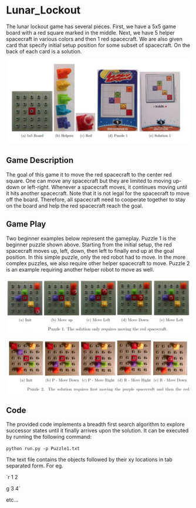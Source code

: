 # Lunar_Lockout

The lunar lockout game has several pieces. First, we have a 5x5 game board with a red square marked in the
middle. Next, we have 5 helper spacecraft in various colors and then 1 red spacecraft. We are also given card
that specify initial setup position for some subset of spacecraft. On the back of each card is a solution.

![alt text](https://github.com/asthaprasad93/Lunar_Lockout/blob/master/Images/LL_Setup.png)

## Game Description

The goal of this game it to move the red spacecraft to the center red square. One can move any spacecraft but
they are limited to moving up-down or left-right. Whenever a spacecraft moves, it continues moving until it hits
another spacecraft. Note that it is not legal for the spacecraft to move off the board. Therefore, all spacecraft
need to cooperate together to stay on the board and help the red spacecraft reach the goal.

## Game Play

Two beginner examples below represent the gameplay. Puzzle 1 is the beginner puzzle shown above. Starting
from the initial setup, the red spacecraft moves up, left, down, then left to finally end up at the goal position. In
this simple puzzle, only the red robot had to move. In the more complex puzzles, we also require other helper
spacecraft to move. Puzzle 2 is an example requiring another helper robot to move as well.

![alt text](https://github.com/asthaprasad93/Lunar_Lockout/blob/master/Images/Puzzle1_Solution.png)

![alt text](https://github.com/asthaprasad93/Lunar_Lockout/blob/master/Images/Puzzle2_Solution.png)

## Code

The provided code implements a breadth first search algorithm to explore successor states until it finally arrives
upon the solution. It can be executed by running the following command:

`python run.py -p Puzzle1.txt`

The text file contains the objects followed by their xy locations in tab separated form. For eg.

`r 1 2

g 3 4`

etc...

